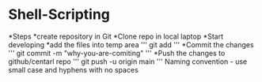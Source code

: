 # Shell-Scripting
*Steps
*create repository in Git
*Clone repo in local laptop
*Start developing
*add the files into temp area
'''
git add <file-name>
'''
*Commit the changes
'''
git commit -m "why-you-are-comiting"
'''
*Push the changes to github/centarl repo
'''
git push -u origin main
'''
Naming convention - use small case and hyphens with no spaces
